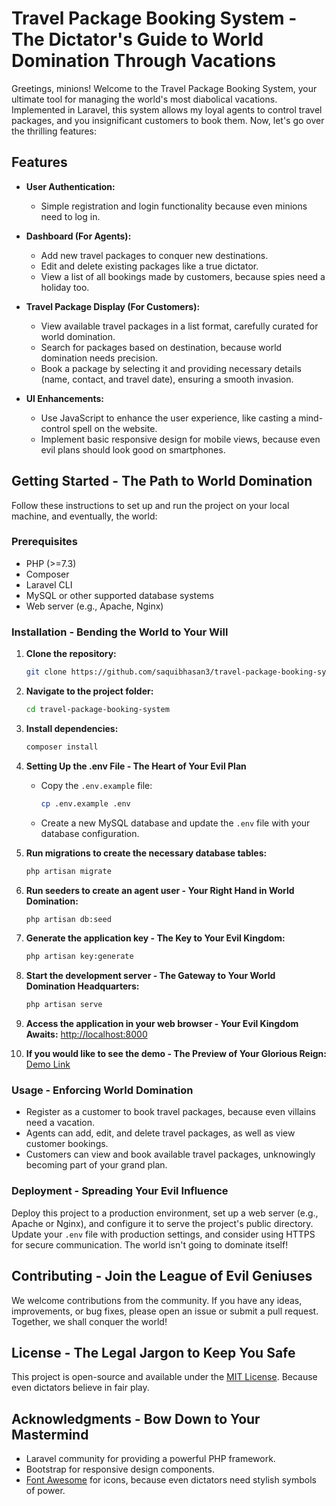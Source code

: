 # Travel Package Booking System - The Dictator's Guide to World Domination Through Vacations

Greetings, minions! Welcome to the Travel Package Booking System, your ultimate tool for managing the world's most diabolical vacations. Implemented in Laravel, this system allows my loyal agents to control travel packages, and you insignificant customers to book them. Now, let's go over the thrilling features:

## Features

- **User Authentication:**
  - Simple registration and login functionality because even minions need to log in.

- **Dashboard (For Agents):**
  - Add new travel packages to conquer new destinations.
  - Edit and delete existing packages like a true dictator.
  - View a list of all bookings made by customers, because spies need a holiday too.

- **Travel Package Display (For Customers):**
  - View available travel packages in a list format, carefully curated for world domination.
  - Search for packages based on destination, because world domination needs precision.
  - Book a package by selecting it and providing necessary details (name, contact, and travel date), ensuring a smooth invasion.

- **UI Enhancements:**
  - Use JavaScript to enhance the user experience, like casting a mind-control spell on the website.
  - Implement basic responsive design for mobile views, because even evil plans should look good on smartphones.

## Getting Started - The Path to World Domination

Follow these instructions to set up and run the project on your local machine, and eventually, the world:

### Prerequisites

- PHP (>=7.3)
- Composer
- Laravel CLI
- MySQL or other supported database systems
- Web server (e.g., Apache, Nginx)

### Installation - Bending the World to Your Will

1. **Clone the repository:**
   ```bash
   git clone https://github.com/saquibhasan3/travel-package-booking-system.git
   ```

2. **Navigate to the project folder:**
   ```bash
   cd travel-package-booking-system
   ```

3. **Install dependencies:**
   ```bash
   composer install
   ```

4. **Setting Up the .env File - The Heart of Your Evil Plan**
   - Copy the `.env.example` file:
     ```bash
     cp .env.example .env
     ```
   - Create a new MySQL database and update the `.env` file with your database configuration.

5. **Run migrations to create the necessary database tables:**
   ```bash
   php artisan migrate
   ```

6. **Run seeders to create an agent user - Your Right Hand in World Domination:**
   ```bash
   php artisan db:seed
   ```

7. **Generate the application key - The Key to Your Evil Kingdom:**
   ```bash
   php artisan key:generate
   ```

8. **Start the development server - The Gateway to Your World Domination Headquarters:**
   ```bash
   php artisan serve
   ```

9. **Access the application in your web browser - Your Evil Kingdom Awaits:**
   [http://localhost:8000](http://localhost:8000)

10. **If you would like to see the demo - The Preview of Your Glorious Reign:**
    [Demo Link](https://saquib.blog/travel/public/)

### Usage - Enforcing World Domination

- Register as a customer to book travel packages, because even villains need a vacation.
- Agents can add, edit, and delete travel packages, as well as view customer bookings.
- Customers can view and book available travel packages, unknowingly becoming part of your grand plan.

### Deployment - Spreading Your Evil Influence

Deploy this project to a production environment, set up a web server (e.g., Apache or Nginx), and configure it to serve the project's public directory. Update your `.env` file with production settings, and consider using HTTPS for secure communication. The world isn't going to dominate itself!

## Contributing - Join the League of Evil Geniuses

We welcome contributions from the community. If you have any ideas, improvements, or bug fixes, please open an issue or submit a pull request. Together, we shall conquer the world!

## License - The Legal Jargon to Keep You Safe

This project is open-source and available under the [MIT License](LICENSE). Because even dictators believe in fair play.

## Acknowledgments - Bow Down to Your Mastermind

- Laravel community for providing a powerful PHP framework.
- Bootstrap for responsive design components.
- [Font Awesome](https://fontawesome.com/) for icons, because even dictators need stylish symbols of power.
